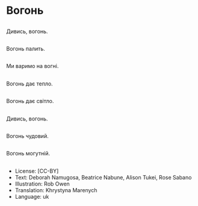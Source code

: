 # Вогонь

##
Дивись, вогонь.

##
Вогонь палить.

##
Ми варимо на вогні.

##
Вогонь дає тепло.

##
Вогонь дає світло.

##
Дивись, вогонь.

##
Вогонь чудовий.

##
Вогонь могутній.

##
* License: [CC-BY]
* Text: Deborah Namugosa, Beatrice Nabune, Alison Tukei, Rose Sabano
* Illustration: Rob Owen
* Translation: Khrystyna Marenych
* Language: uk
